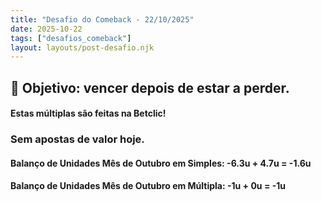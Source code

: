 ```yaml
---
title: "Desafio do Comeback - 22/10/2025"
date: 2025-10-22
tags: ["desafios_comeback"]
layout: layouts/post-desafio.njk
---
```


## 🎯 Objetivo: vencer depois de estar a perder.

#### Estas múltiplas são feitas na Betclic!

### Sem apostas de valor hoje.

#### Balanço de Unidades Mês de Outubro em Simples: -6.3u + 4.7u = -1.6u
#### Balanço de Unidades Mês de Outubro em Múltipla: -1u + 0u = -1u